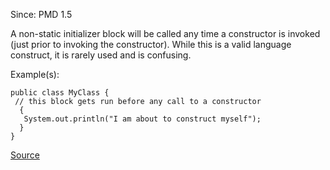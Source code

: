 Since: PMD 1.5

A non-static initializer block will be called any time a constructor is invoked (just prior to 
invoking the constructor).  While this is a valid language construct, it is rarely used and is 
confusing.

Example(s):
```
public class MyClass {
 // this block gets run before any call to a constructor
  {
   System.out.println("I am about to construct myself");
  }
}
```

[Source](https://pmd.github.io/pmd-5.5.4/pmd-java/rules/java/design.html#NonStaticInitializer)
